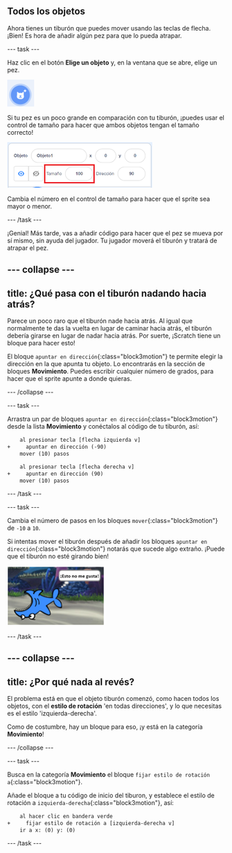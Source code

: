 ## Todos los objetos

Ahora tienes un tiburón que puedes mover usando las teclas de flecha. ¡Bien! Es hora de añadir algún pez para que lo pueda atrapar.

--- task ---

Haz clic en el botón **Elige un objeto** y, en la ventana que se abre, elige un pez.

![El botón de Elige un objeto](images/spritesNewFromLibrary.png)

Si tu pez es un poco grande en comparación con tu tiburón, ¡puedes usar el control de tamaño para hacer que ambos objetos tengan el tamaño correcto!

![Control de tamaño del sprite](images/sprites2.png)

Cambia el número en el control de tamaño para hacer que el sprite sea mayor o menor.

--- /task ---

¡Genial! Más tarde, vas a añadir código para hacer que el pez se mueva por sí mismo, sin ayuda del jugador. Tu jugador moverá el tiburón y tratará de atrapar el pez.

--- collapse ---
---
title: ¿Qué pasa con el tiburón nadando hacia atrás?
---

Parece un poco raro que el tiburón nade hacia atrás. Al igual que normalmente te das la vuelta en lugar de caminar hacia atrás, el tiburón debería girarse en lugar de nadar hacia atrás. Por suerte, ¡Scratch tiene un bloque para hacer esto!

El bloque `apuntar en dirección`{:class="block3motion"} te permite elegir la dirección en la que apunta tu objeto. Lo encontrarás en la sección de bloques **Movimiento**. Puedes escribir cualquier número de grados, para hacer que el sprite apunte a donde quieras.

--- /collapse ---

--- task ---

Arrastra un par de bloques `apuntar en dirección`{:class="block3motion"} desde la lista **Movimiento** y conéctalos al código de tu tiburón, así:

```blocks3
    al presionar tecla [flecha izquierda v]
+     apuntar en dirección (-90)
    mover (10) pasos
```

```blocks3
    al presionar tecla [flecha derecha v]
+     apuntar en dirección (90)
    mover (10) pasos
```

--- /task ---

--- task ---

Cambia el número de pasos en los bloques `mover`{:class="block3motion"} de `-10` a `10`.

Si intentas mover el tiburón después de añadir los bloques `apuntar en dirección`{:class="block3motion"} notarás que sucede algo extraño. ¡Puede que el tiburón no esté girando bien!

![Tiburón al revés](images/spritesUpsideDown.png)

--- /task ---

--- collapse ---
---
title: ¿Por qué nada al revés?
---

El problema está en que el objeto tiburón comenzó, como hacen todos los objetos, con el **estilo de rotación** 'en todas direcciones', y lo que necesitas es el estilo 'izquierda-derecha'.

Como de costumbre, hay un bloque para eso, ¡y está en la categoría **Movimiento**!

--- /collapse ---

--- task ---

Busca en la categoría **Movimiento** el bloque `fijar estilo de rotación a`{:class="block3motion"}.

Añade el bloque a tu código de inicio del tiburon, y establece el estilo de rotación a `izquierda-derecha`{:class="block3motion"}, así:

```blocks3
    al hacer clic en bandera verde
+     fijar estilo de rotación a [izquierda-derecha v]
    ir a x: (0) y: (0)
```

--- /task ---